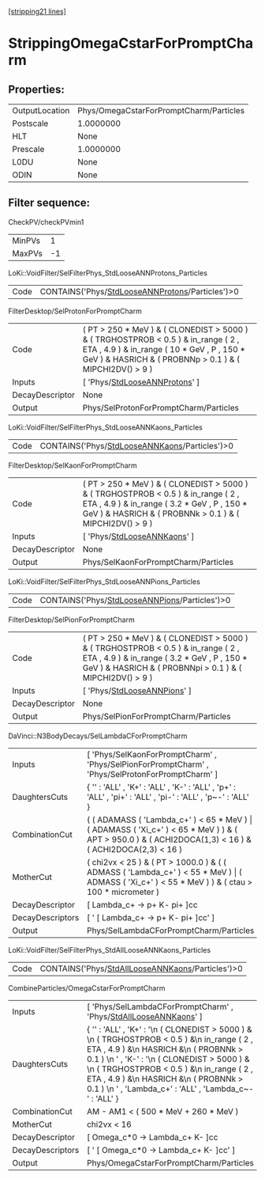 [[stripping21 lines]](./stripping21-index)

# StrippingOmegaCstarForPromptCharm

## Properties:

|                |                                         |
|----------------|-----------------------------------------|
| OutputLocation | Phys/OmegaCstarForPromptCharm/Particles |
| Postscale      | 1.0000000                               |
| HLT            | None                                    |
| Prescale       | 1.0000000                               |
| L0DU           | None                                    |
| ODIN           | None                                    |

## Filter sequence:

CheckPV/checkPVmin1

|        |     |
|--------|-----|
| MinPVs | 1   |
| MaxPVs | -1  |

LoKi::VoidFilter/SelFilterPhys_StdLooseANNProtons_Particles

|      |                                                                                                      |
|------|------------------------------------------------------------------------------------------------------|
| Code | CONTAINS('Phys/[StdLooseANNProtons](./stripping21-commonparticles-stdlooseannprotons)/Particles')\>0 |

FilterDesktop/SelProtonForPromptCharm

|                 |                                                                                                                                                                                                    |
|-----------------|----------------------------------------------------------------------------------------------------------------------------------------------------------------------------------------------------|
| Code            | ( PT \> 250 \* MeV ) & ( CLONEDIST \> 5000 ) & ( TRGHOSTPROB \< 0.5 ) & in_range ( 2 , ETA , 4.9 ) & in_range ( 10 \* GeV , P , 150 \* GeV ) & HASRICH & ( PROBNNp \> 0.1 ) & ( MIPCHI2DV() \> 9 ) |
| Inputs          | [ 'Phys/[StdLooseANNProtons](./stripping21-commonparticles-stdlooseannprotons)' ]                                                                                                                |
| DecayDescriptor | None                                                                                                                                                                                               |
| Output          | Phys/SelProtonForPromptCharm/Particles                                                                                                                                                             |

LoKi::VoidFilter/SelFilterPhys_StdLooseANNKaons_Particles

|      |                                                                                                  |
|------|--------------------------------------------------------------------------------------------------|
| Code | CONTAINS('Phys/[StdLooseANNKaons](./stripping21-commonparticles-stdlooseannkaons)/Particles')\>0 |

FilterDesktop/SelKaonForPromptCharm

|                 |                                                                                                                                                                                                     |
|-----------------|-----------------------------------------------------------------------------------------------------------------------------------------------------------------------------------------------------|
| Code            | ( PT \> 250 \* MeV ) & ( CLONEDIST \> 5000 ) & ( TRGHOSTPROB \< 0.5 ) & in_range ( 2 , ETA , 4.9 ) & in_range ( 3.2 \* GeV , P , 150 \* GeV ) & HASRICH & ( PROBNNk \> 0.1 ) & ( MIPCHI2DV() \> 9 ) |
| Inputs          | [ 'Phys/[StdLooseANNKaons](./stripping21-commonparticles-stdlooseannkaons)' ]                                                                                                                     |
| DecayDescriptor | None                                                                                                                                                                                                |
| Output          | Phys/SelKaonForPromptCharm/Particles                                                                                                                                                                |

LoKi::VoidFilter/SelFilterPhys_StdLooseANNPions_Particles

|      |                                                                                                  |
|------|--------------------------------------------------------------------------------------------------|
| Code | CONTAINS('Phys/[StdLooseANNPions](./stripping21-commonparticles-stdlooseannpions)/Particles')\>0 |

FilterDesktop/SelPionForPromptCharm

|                 |                                                                                                                                                                                                      |
|-----------------|------------------------------------------------------------------------------------------------------------------------------------------------------------------------------------------------------|
| Code            | ( PT \> 250 \* MeV ) & ( CLONEDIST \> 5000 ) & ( TRGHOSTPROB \< 0.5 ) & in_range ( 2 , ETA , 4.9 ) & in_range ( 3.2 \* GeV , P , 150 \* GeV ) & HASRICH & ( PROBNNpi \> 0.1 ) & ( MIPCHI2DV() \> 9 ) |
| Inputs          | [ 'Phys/[StdLooseANNPions](./stripping21-commonparticles-stdlooseannpions)' ]                                                                                                                      |
| DecayDescriptor | None                                                                                                                                                                                                 |
| Output          | Phys/SelPionForPromptCharm/Particles                                                                                                                                                                 |

DaVinci::N3BodyDecays/SelLambdaCForPromptCharm

|                  |                                                                                                                                                               |
|------------------|---------------------------------------------------------------------------------------------------------------------------------------------------------------|
| Inputs           | [ 'Phys/SelKaonForPromptCharm' , 'Phys/SelPionForPromptCharm' , 'Phys/SelProtonForPromptCharm' ]                                                            |
| DaughtersCuts    | { '' : 'ALL' , 'K+' : 'ALL' , 'K-' : 'ALL' , 'p+' : 'ALL' , 'pi+' : 'ALL' , 'pi-' : 'ALL' , 'p~-' : 'ALL' }                                                   |
| CombinationCut   | ( ( ADAMASS ( 'Lambda_c+' ) \< 65 \* MeV ) \| ( ADAMASS ( 'Xi_c+' ) \< 65 \* MeV ) ) & ( APT \> 950.0 ) & ( ACHI2DOCA(1,3) \< 16 ) & ( ACHI2DOCA(2,3) \< 16 ) |
| MotherCut        | ( chi2vx \< 25 ) & ( PT \> 1000.0 ) & ( ( ADMASS ( 'Lambda_c+' ) \< 55 \* MeV ) \| ( ADMASS ( 'Xi_c+' ) \< 55 \* MeV ) ) & ( ctau \> 100 \* micrometer )      |
| DecayDescriptor  | [ Lambda_c+ -\> p+ K- pi+ ]cc                                                                                                                               |
| DecayDescriptors | [ ' [ Lambda_c+ -\> p+ K- pi+ ]cc' ]                                                                                                                      |
| Output           | Phys/SelLambdaCForPromptCharm/Particles                                                                                                                       |

LoKi::VoidFilter/SelFilterPhys_StdAllLooseANNKaons_Particles

|      |                                                                                                        |
|------|--------------------------------------------------------------------------------------------------------|
| Code | CONTAINS('Phys/[StdAllLooseANNKaons](./stripping21-commonparticles-stdalllooseannkaons)/Particles')\>0 |

CombineParticles/OmegaCstarForPromptCharm

|                  |                                                                                                                                                                                                                                                                                                                                         |
|------------------|-----------------------------------------------------------------------------------------------------------------------------------------------------------------------------------------------------------------------------------------------------------------------------------------------------------------------------------------|
| Inputs           | [ 'Phys/SelLambdaCForPromptCharm' , 'Phys/[StdAllLooseANNKaons](./stripping21-commonparticles-stdalllooseannkaons)' ]                                                                                                                                                                                                                 |
| DaughtersCuts    | { '' : 'ALL' , 'K+' : '\n ( CLONEDIST \> 5000 ) & \n ( TRGHOSTPROB \< 0.5 ) &\n in_range ( 2 , ETA , 4.9 ) &\n HASRICH &\n ( PROBNNk \> 0.1 ) \n ' , 'K-' : '\n ( CLONEDIST \> 5000 ) & \n ( TRGHOSTPROB \< 0.5 ) &\n in_range ( 2 , ETA , 4.9 ) &\n HASRICH &\n ( PROBNNk \> 0.1 ) \n ' , 'Lambda_c+' : 'ALL' , 'Lambda_c~-' : 'ALL' } |
| CombinationCut   | AM - AM1 \< ( 500 \* MeV + 260 \* MeV )                                                                                                                                                                                                                                                                                                 |
| MotherCut        | chi2vx \< 16                                                                                                                                                                                                                                                                                                                            |
| DecayDescriptor  | [ Omega_c\*0 -\> Lambda_c+ K- ]cc                                                                                                                                                                                                                                                                                                     |
| DecayDescriptors | [ ' [ Omega_c\*0 -\> Lambda_c+ K- ]cc' ]                                                                                                                                                                                                                                                                                            |
| Output           | Phys/OmegaCstarForPromptCharm/Particles                                                                                                                                                                                                                                                                                                 |
